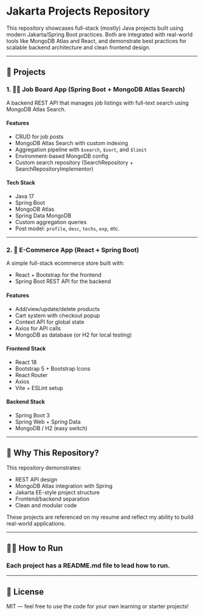 # Jakarta Projects Repository

This repository showcases full-stack (mostly) Java projects built using modern Jakarta/Spring Boot practices. Both are integrated with real-world tools like MongoDB Atlas and React, and demonstrate best practices for scalable backend architecture and clean frontend design.

---

## 📁 Projects

### 1. 🧑‍💼 Job Board App (Spring Boot + MongoDB Atlas Search)

A backend REST API that manages job listings with full-text search using MongoDB Atlas Search.

#### Features
- CRUD for job posts
- MongoDB Atlas Search with custom indexing
- Aggregation pipeline with `$search`, `$sort`, and `$limit`
- Environment-based MongoDB config
- Custom search repository (SearchRepository + SearchRepositoryImplementor)

#### Tech Stack
- Java 17
- Spring Boot
- MongoDB Atlas
- Spring Data MongoDB
- Custom aggregation queries
- Post model: `profile`, `desc`, `techs`, `exp`, etc.

---

### 2. 🛒 E-Commerce App (React + Spring Boot)

A simple full-stack ecommerce store built with:
- React + Bootstrap for the frontend
- Spring Boot REST API for the backend

#### Features
- Add/view/update/delete products
- Cart system with checkout popup
- Context API for global state
- Axios for API calls
- MongoDB as database (or H2 for local testing)

#### Frontend Stack
- React 18
- Bootstrap 5 + Bootstrap Icons
- React Router
- Axios
- Vite + ESLint setup

#### Backend Stack
- Spring Boot 3
- Spring Web + Spring Data
- MongoDB / H2 (easy switch)

---

## 🧠 Why This Repository?

This repository demonstrates:
- REST API design
- MongoDB Atlas integration with Spring
- Jakarta EE-style project structure
- Frontend/backend separation
- Clean and modular code

These projects are referenced on my resume and reflect my ability to build real-world applications.

---

## 🧑‍💻 How to Run

### Each project has a README.md file to lead how to run.

---

## 📄 License

MIT — feel free to use the code for your own learning or starter projects!
